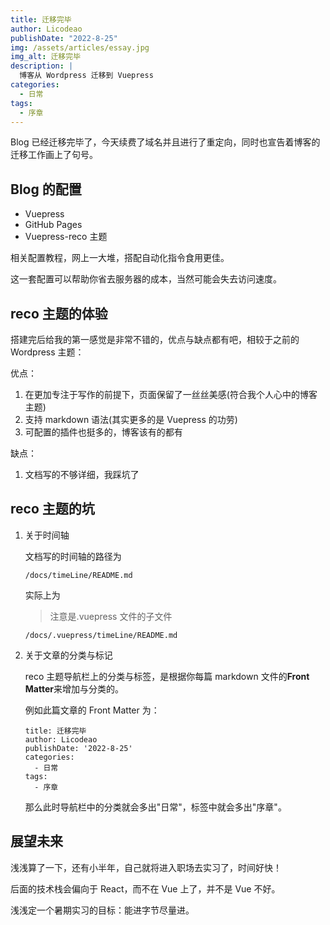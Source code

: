```yaml
---
title: 迁移完毕
author: Licodeao
publishDate: "2022-8-25"
img: /assets/articles/essay.jpg
img_alt: 迁移完毕
description: |
  博客从 Wordpress 迁移到 Vuepress
categories:
  - 日常
tags:
  - 序章
---
```


Blog 已经迁移完毕了，今天续费了域名并且进行了重定向，同时也宣告着博客的迁移工作画上了句号。

## Blog 的配置

- Vuepress
- GitHub Pages
- Vuepress-reco 主题

相关配置教程，网上一大堆，搭配自动化指令食用更佳。

这一套配置可以帮助你省去服务器的成本，当然可能会失去访问速度。

## reco 主题的体验

搭建完后给我的第一感觉是非常不错的，优点与缺点都有吧，相较于之前的 Wordpress 主题：

优点：

1. 在更加专注于写作的前提下，页面保留了一丝丝美感(符合我个人心中的博客主题)
2. 支持 markdown 语法(其实更多的是 Vuepress 的功劳)
3. 可配置的插件也挺多的，博客该有的都有

缺点：

1. 文档写的不够详细，我踩坑了

## reco 主题的坑

1. 关于时间轴

   文档写的时间轴的路径为

   ```
   /docs/timeLine/README.md
   ```

   实际上为

   > 注意是.vuepress 文件的子文件

   ```
   /docs/.vuepress/timeLine/README.md
   ```

2. 关于文章的分类与标记

   reco 主题导航栏上的分类与标签，是根据你每篇 markdown 文件的**Front Matter**来增加与分类的。

   例如此篇文章的 Front Matter 为：

   ```
   title: 迁移完毕
   author: Licodeao
   publishDate: '2022-8-25'
   categories:
     - 日常
   tags:
     - 序章
   ```

   那么此时导航栏中的分类就会多出"日常"，标签中就会多出"序章"。

## 展望未来

浅浅算了一下，还有小半年，自己就将进入职场去实习了，时间好快！

后面的技术栈会偏向于 React，而不在 Vue 上了，并不是 Vue 不好。

浅浅定一个暑期实习的目标：能进字节尽量进。

